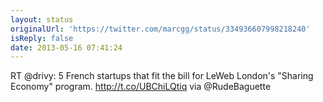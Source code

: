 ```yaml
---
layout: status
originalUrl: 'https://twitter.com/marcgg/status/334936607998218240'
isReply: false
date: 2013-05-16 07:41:24
---
```


RT @drivy: 5 French startups that fit the bill for LeWeb London's "Sharing Economy" program. http://t.co/UBChiLQtiq via @RudeBaguette
